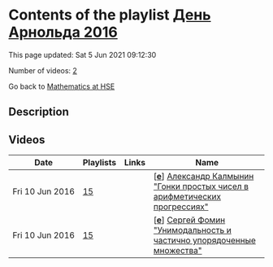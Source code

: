 # Contents of the playlist [День Арнольда 2016](https://www.youtube.com/playlist?list=PLq3E5oubNNoC082X1MF4hBgUQVHWMlQwZ)

This page updated: Sat 5 Jun 2021 09:12:30

Number of videos: [2](#videos)

Go back to [Mathematics at HSE](../README.md)

## Description



## Videos

|Date|Playlists|Links|Name|
|---|---|---|---|
| Fri&nbsp;10&nbsp;Jun&nbsp;2016 | [15](./playlists/15 "День Арнольда 2016") |  | [[**e**](https://studio.youtube.com/video/ohgoVRbkXJ8/edit "Edit")] [Александр Калмынин "Гонки простых чисел в арифметических прогрессиях"](https://www.youtube.com/watch?v=ohgoVRbkXJ8&list=PLq3E5oubNNoC082X1MF4hBgUQVHWMlQwZ "Этот ролик обработан в Видеоредакторе YouTube (http://www.youtube.com/editor)") |
| Fri&nbsp;10&nbsp;Jun&nbsp;2016 | [15](./playlists/15 "День Арнольда 2016") |  | [[**e**](https://studio.youtube.com/video/0yN0i9lp2yg/edit "Edit")] [Сергей Фомин  "Унимодальность и частично упорядоченные множества"](https://www.youtube.com/watch?v=0yN0i9lp2yg&list=PLq3E5oubNNoC082X1MF4hBgUQVHWMlQwZ "Этот ролик обработан в Видеоредакторе YouTube (http://www.youtube.com/editor)") |
